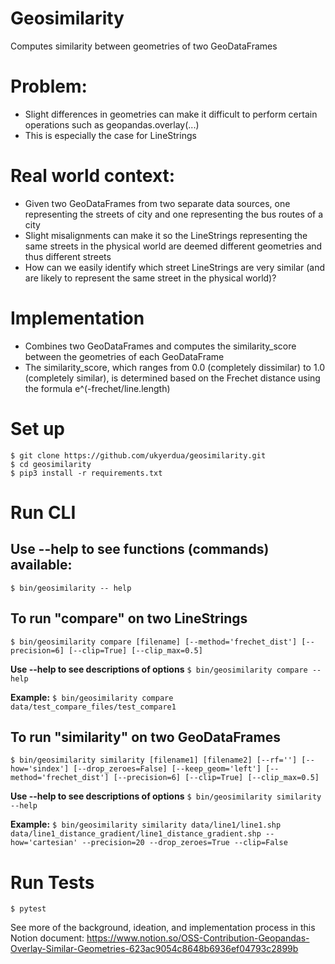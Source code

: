 # Geosimilarity

Computes similarity between geometries of two GeoDataFrames

# Problem:
- Slight differences in geometries can make it difficult to perform certain operations such as geopandas.overlay(...)
- This is especially the case for LineStrings

# Real world context:
- Given two GeoDataFrames from two separate data sources, one representing the streets of city and one representing the bus routes of a city
- Slight misalignments can make it so the LineStrings representing the same streets in the physical world are deemed different geometries and thus different streets
- How can we easily identify which street LineStrings are very similar (and are likely to represent the same street in the physical world)?

# Implementation
- Combines two GeoDataFrames and computes the similarity_score between the geometries of each GeoDataFrame
- The similarity_score, which ranges from 0.0 (completely dissimilar) to 1.0 (completely similar), is determined based on the Frechet distance using the formula e^(-frechet/line.length)

# Set up
```
$ git clone https://github.com/ukyerdua/geosimilarity.git
$ cd geosimilarity
$ pip3 install -r requirements.txt
```

# Run CLI
## Use --help to see functions (commands) available:
```$ bin/geosimilarity -- help```

## To run "compare" on two LineStrings
```$ bin/geosimilarity compare [filename] [--method='frechet_dist'] [--precision=6] [--clip=True] [--clip_max=0.5]```

**Use --help to see descriptions of options**
```$ bin/geosimilarity compare --help```

**Example:**
```$ bin/geosimilarity compare data/test_compare_files/test_compare1```

## To run "similarity" on two GeoDataFrames
```$ bin/geosimilarity similarity [filename1] [filename2] [--rf=''] [--how='sindex'] [--drop_zeroes=False] [--keep_geom='left'] [--method='frechet_dist'] [--precision=6] [--clip=True] [--clip_max=0.5]```

**Use --help to see descriptions of options**
```$ bin/geosimilarity similarity --help```

**Example:**
```$ bin/geosimilarity similarity data/line1/line1.shp data/line1_distance_gradient/line1_distance_gradient.shp --how='cartesian' --precision=20 --drop_zeroes=True --clip=False```

# Run Tests
```$ pytest```

See more of the background, ideation, and implementation process in this Notion document:
https://www.notion.so/OSS-Contribution-Geopandas-Overlay-Similar-Geometries-623ac9054c8648b6936ef04793c2899b
